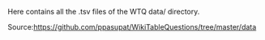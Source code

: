 Here contains all the .tsv files of the WTQ data/ directory.

Source:https://github.com/ppasupat/WikiTableQuestions/tree/master/data
